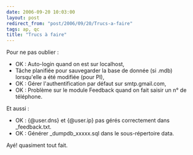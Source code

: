 ```yaml
---
date: 2006-09-20 10:03:00
layout: post
redirect_from: "post/2006/09/20/Trucs-a-faire"
tags: ap, qc
title: "Trucs à faire"
---
```


Pour ne pas oublier :

* OK : Auto-login quand on est sur localhost,
* Tâche planifiée pour sauvegarder la base de donnée (si .mdb) lorsqu'elle a
été modifiée (pour PI),
* OK : Gérer l'authentification par défaut sur smtp.gmail.com,
* OK : Problème sur le module Feedback quand on fait saisir un n° de
téléphone.

Et aussi :

* OK : {@user.dns} et {@user.ip} pas gérés correctement dans
_feedback.txt.
* OK : Générer _dumpdb_xxxxx.sql dans le sous-répertoire data.

Ayé! quasiment tout fait.
